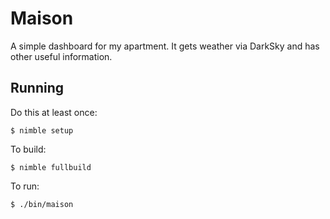 # Maison

A simple dashboard for my apartment. It gets weather via DarkSky and has other useful information.

## Running

Do this at least once:

```
$ nimble setup
```

To build:

```
$ nimble fullbuild
```

To run:

```
$ ./bin/maison
```
